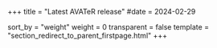 +++
title = "Latest AVATeR release"
#date = 2024-02-29

sort_by = "weight"
weight = 0
transparent = false
template = "section_redirect_to_parent_firstpage.html"
+++


